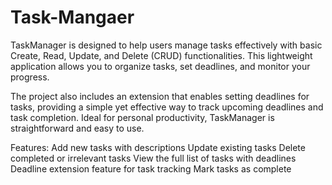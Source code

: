 # Task-Mangaer

TaskManager is designed to help users manage tasks effectively with basic Create, Read, Update, and Delete (CRUD) functionalities. This lightweight application allows you to organize tasks, set deadlines, and monitor your progress.

The project also includes an extension that enables setting deadlines for tasks, providing a simple yet effective way to track upcoming deadlines and task completion. Ideal for personal productivity, TaskManager is straightforward and easy to use.

Features: Add new tasks with descriptions Update existing tasks Delete completed or irrelevant tasks View the full list of tasks with deadlines Deadline extension feature for task tracking Mark tasks as complete
